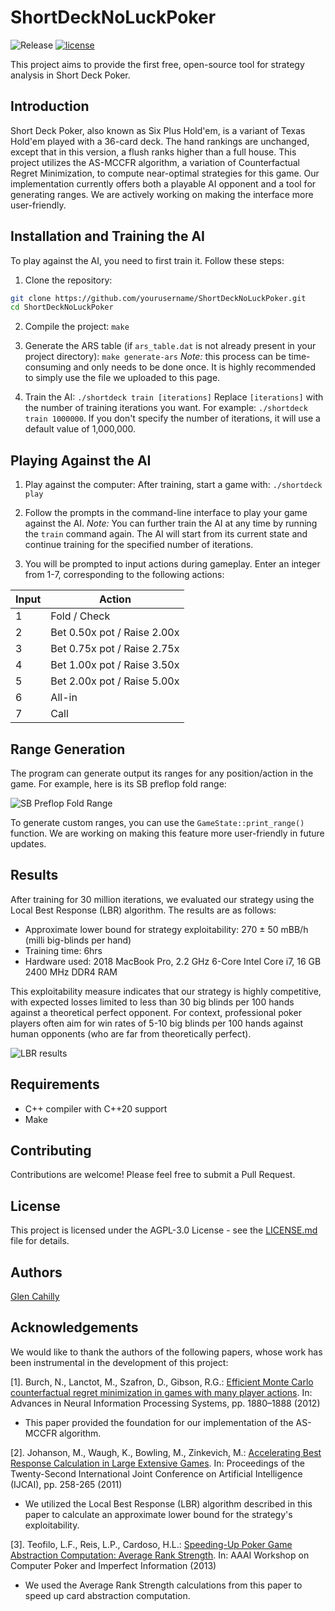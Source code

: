 # ShortDeckNoLuckPoker
![Release](https://img.shields.io/badge/release-v0.0.1-blue)
[![license](https://img.shields.io/github/license/gmc17/ShortDeckNoLuckPoker?style=flat-square)](https://github.com/gmc17/ShortDeckNoLuckPoker/blob/master/LICENSE)

This project aims to provide the first free, open-source tool for strategy analysis in Short Deck Poker.

## Introduction
Short Deck Poker, also known as Six Plus Hold'em, is a variant of Texas Hold'em played with a 36-card deck. The hand rankings are unchanged, except that in this version, a flush ranks higher than a full house. This project utilizes the AS-MCCFR algorithm, a variation of Counterfactual Regret Minimization, to compute near-optimal strategies for this game. Our implementation currently offers both a playable AI opponent and a tool for generating ranges. We are actively working on making the interface more user-friendly.

## Installation and Training the AI
To play against the AI, you need to first train it. Follow these steps:

1. Clone the repository: 
```bash
git clone https://github.com/yourusername/ShortDeckNoLuckPoker.git
cd ShortDeckNoLuckPoker
```

2. Compile the project: ```make```

3. Generate the ARS table (if ```ars_table.dat``` is not already present in your project directory):
```make generate-ars```
*Note:* this process can be time-consuming and only needs to be done once. It is highly recommended to simply use the file we uploaded to this page.

5. Train the AI:
```./shortdeck train [iterations]```
Replace `[iterations]` with the number of training iterations you want. For example:
```./shortdeck train 1000000```.
If you don't specify the number of iterations, it will use a default value of 1,000,000.

## Playing Against the AI

1. Play against the computer:
After training, start a game with:
```./shortdeck play```

2. Follow the prompts in the command-line interface to play your game against the AI.
*Note:* You can further train the AI at any time by running the ```train``` command again. The AI will start from its current state and continue training for the specified number of iterations.

3. You will be prompted to input actions during gameplay. Enter an integer from 1-7, corresponding to the following actions:

| Input | Action                    |
|-------|---------------------------|
| 1     | Fold / Check              |
| 2     | Bet 0.50x pot / Raise 2.00x |
| 3     | Bet 0.75x pot / Raise 2.75x |
| 4     | Bet 1.00x pot / Raise 3.50x |
| 5     | Bet 2.00x pot / Raise 5.00x |
| 6     | All-in                    |
| 7     | Call                      |

## Range Generation
The program can generate output its ranges for any position/action in the game. For example, here is its SB preflop fold range:

![SB Preflop Fold Range](images/sb_preflop_fold_range.png)

To generate custom ranges, you can use the `GameState::print_range()` function. We are working on making this feature more user-friendly in future updates.

## Results
After training for 30 million iterations, we evaluated our strategy using the Local Best Response (LBR) algorithm. The results are as follows:

- Approximate lower bound for strategy exploitability: 270 ± 50 mBB/h (milli big-blinds per hand)
- Training time: 6hrs
- Hardware used: 2018 MacBook Pro, 2.2 GHz 6-Core Intel Core i7, 16 GB 2400 MHz DDR4 RAM

This exploitability measure indicates that our strategy is highly competitive, with expected losses limited to less than 30 big blinds per 100 hands against a theoretical perfect opponent. For context, professional poker players often aim for win rates of 5-10 big blinds per 100 hands against human opponents (who are far from theoretically perfect).

![LBR results](images/lbr_results.png)

## Requirements
* C++ compiler with C++20 support
* Make

## Contributing
Contributions are welcome! Please feel free to submit a Pull Request.

## License
This project is licensed under the AGPL-3.0 License - see the [LICENSE.md](LICENSE.md) file for details.

## Authors
[Glen Cahilly](https://github.com/gmc17)

## Acknowledgements

We would like to thank the authors of the following papers, whose work has been instrumental in the development of this project:

[1]. Burch, N., Lanctot, M., Szafron, D., Gibson, R.G.: [Efficient Monte Carlo counterfactual regret minimization in games with many player actions](https://proceedings.neurips.cc/paper_files/paper/2012/file/3df1d4b96d8976ff5986393e8767f5b2-Paper.pdf). In: Advances in Neural Information Processing Systems, pp. 1880–1888 (2012)
   - This paper provided the foundation for our implementation of the AS-MCCFR algorithm.

[2]. Johanson, M., Waugh, K., Bowling, M., Zinkevich, M.: [Accelerating Best Response Calculation in Large Extensive Games](https://cdn.aaai.org/ocs/ws/ws1014/7083-30526-1-PB.pdf). In: Proceedings of the Twenty-Second International Joint Conference on Artificial Intelligence (IJCAI), pp. 258-265 (2011)
   - We utilized the Local Best Response (LBR) algorithm described in this paper to calculate an approximate lower bound for the strategy's exploitability.

[3]. Teofilo, L.F., Reis, L.P., Cardoso, H.L.: [Speeding-Up Poker Game Abstraction Computation: Average Rank Strength](https://cdn.aaai.org/ocs/ws/ws1014/7083-30526-1-PB.pdf). In: AAAI Workshop on Computer Poker and Imperfect Information (2013)
   - We used the Average Rank Strength calculations from this paper to speed up card abstraction computation.
